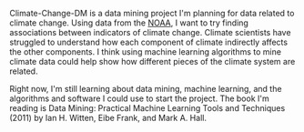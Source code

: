 Climate-Change-DM is a data mining project I'm planning for data related to climate change. Using data from the [NOAA](https://www.climate.gov/maps-data/datasets/formats/csv), I want to try finding associations between indicators of climate change. Climate scientists have struggled to understand how each component of climate indirectly affects the other components. I think using machine learning algorithms to mine climate data could help show how different pieces of the climate system are related.

Right now, I'm still learning about data mining, machine learning, and the algorithms and software I could use to start the project. The book I'm reading is Data Mining: Practical Machine Learning Tools and Techniques (2011) by Ian H. Witten, Eibe Frank, and Mark A. Hall.
